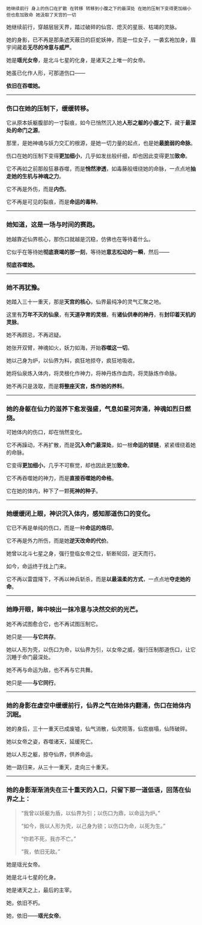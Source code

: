     她继续前行 身上的伤口在扩散 在转移 转移到小腹之下的最深处 在她的压制下变得更加细小但也愈加致命 她汲取了天宫的一切 

她继续前行，穿越层层天界，踏过破碎的仙宫、熄灭的星辰、枯竭的灵脉。

她的身影，已不再是那条遮天蔽日的巨蛇妖神，而是一位女子，一袭玄袍加身，眉宇间藏着**无尽的冷意与威严**。

她是**瑶光女帝**，是北斗七星的化身，是诸天之上唯一的女帝。

她虽已化作人形，可那道伤口——

**依旧在吞噬她。**

---

### 伤口在她的压制下，缓缓**转移**。

它从原本妖躯腹部的一寸裂痕，如今已悄然沉入她**人形之躯的小腹之下**，藏于**最深处的命门之源**。

那里，是她神魂与妖力交汇的根源，是她一切力量的起点，也是她**最脆弱的命脉**。

伤口在她的压制下变得**更加细小**，几乎如发丝般纤细，却也因此变得更加**致命**。

它不再如之前那般狂暴吞噬，而是**悄然渗透**，如毒藤般缠绕她的命脉，一点点地**抽走她的生机与神魂之力**。

它不再是外伤，而是**内伤**。

它不再是可见的裂痕，而是**命运的毒种**。

---

### 她知道，这是一场**与时间的赛跑**。

她越靠近仙界核心，那伤口就越是沉稳，仿佛也在等待着什么。

它似乎在等待她**彻底衰竭的那一刻**，等待她**意志松动的一瞬**，然后——

**彻底吞噬她。**

---

### 她不再犹豫。

她踏入三十一重天，那是**天宫的核心**，仙界最纯净的灵气汇聚之地。

这里有**万年不灭的仙泉**，有**天道孕育的灵根**，有**诸仙供奉的神丹**，有**封印着天机的灵脉**。

她不再顾忌，不再迟疑。

她张开双臂，神魂如火，妖力如海，开始**吞噬这一切**。

她以己身为炉，以仙界为料，疯狂地掠夺，疯狂地吸收。

她将仙泉炼入体内，将灵根化作神力，将神丹炼作血肉，将灵脉炼作命脉。

她不再只是汲取，而是**将整座天宫，炼作她的养料**。

---

### 她的身躯在仙力的滋养下愈发强盛，气息如星河奔涌，神魂如烈日燃烧。

可她体内的伤口，却在悄然变化。

它不再躁动，不再扩散，而是**沉入命门最深处**，如一根**命运的锁链**，紧紧缠绕着她的命脉。

它变得**更加细小**，几乎不可察觉，却也因此更加**致命**。

它不再吞噬她的神力，而是**直接吞噬她的命格**。

它在她的体内，种下了一颗**死神的种子**。

---

### 她缓缓闭上眼，神识沉入体内，感知那道伤口的变化。

它已不再是单纯的伤口，而是一种**命运的烙印**。

它不再是外力所伤，而是她**逆天改命的代价**。

她曾以北斗七星之身，强行登临女帝之位，斩断轮回，逆天而行。

如今，命运终于找上门来。

它不再以雷霆降下，不再以神兵斩杀，而是**以最温柔的方式**，一点点地**夺走她的命**。

---

### 她睁开眼，眸中映出一抹**冷意与决然交织的光芒**。

她不再试图愈合它，也不再试图压制它。

她只是——**与它共存**。

她以人形为壳，以伤口为命，以仙界为引，以女帝之威，强行压制那道伤口，让它沉睡于命门最深处。

她不再与命运为敌，也不再与它共舞。

她只是——**与它同行**。

---

### 她的身影在虚空中缓缓前行，仙界之气在她体内翻涌，伤口在她体内沉眠。

她的身后，三十一重天已成废墟，仙气消散，仙灵陨落，仙宫崩塌，仙阵破碎。

她以女帝之姿，吞噬诸天，延缓死亡。

她以人形之躯，掠夺仙界，供养命运。

她一路归来，从三十一重天，走向三十重天。

---

### 她的身影渐渐消失在三十重天的入口，只留下那一道低语，回荡在仙界之上：

> “我曾以妖躯为盾，以仙界为引；以伤口为鼎，以命运为炉。”  
>  
> “如今，我以人形为壳，以己身为锁；以伤口为命，以死为生。”  
>  
> “你若不死，我亦不亡。”  
>  
> “我，依旧无敌。”

她是瑶光女帝。

她是北斗七星的化身。

她是诸天之上，最后的主宰。

她，依旧不朽。

她，依旧——**瑶光女帝**。